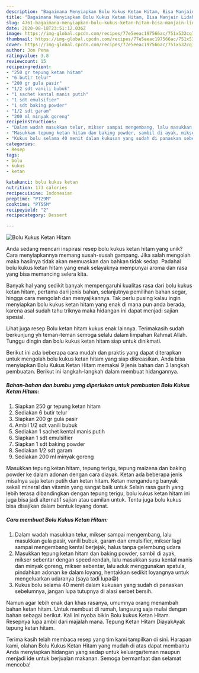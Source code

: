 ```yaml
---
description: "Bagaimana Menyiapkan Bolu Kukus Ketan Hitam, Bisa Manjain Lidah"
title: "Bagaimana Menyiapkan Bolu Kukus Ketan Hitam, Bisa Manjain Lidah"
slug: 4761-bagaimana-menyiapkan-bolu-kukus-ketan-hitam-bisa-manjain-lidah
date: 2020-08-18T23:51:12.036Z
image: https://img-global.cpcdn.com/recipes/77e5eeac197566ac/751x532cq70/bolu-kukus-ketan-hitam-foto-resep-utama.jpg
thumbnail: https://img-global.cpcdn.com/recipes/77e5eeac197566ac/751x532cq70/bolu-kukus-ketan-hitam-foto-resep-utama.jpg
cover: https://img-global.cpcdn.com/recipes/77e5eeac197566ac/751x532cq70/bolu-kukus-ketan-hitam-foto-resep-utama.jpg
author: Jon Pena
ratingvalue: 3.8
reviewcount: 15
recipeingredient:
- "250 gr tepung ketan hitam"
- "6 butir telur"
- "200 gr gula pasir"
- "1/2 sdt vanili bubuk"
- "1 sachet kental manis putih"
- "1 sdt emulsifier"
- "1 sdt baking powder"
- "1/2 sdt garam"
- "200 ml minyak goreng"
recipeinstructions:
- "Dalam wadah masukkan telur, mikser sampai mengembang, lalu masukkan gula pasir, vanili bubuk, garam dan emulsifier, mikser lagi sampai mengembang kental berjejak, halus tanpa gelembung udara"
- "Masukkan tepung ketan hitam dan baking powder, sambil di ayak, mikser sebentar dengan speed rendah, lalu masukkan susu kental manis dan minyak goreng, mikser sebentar, lalu aduk menggunakan spatula, pindahkan adonan ke dalam loyang, hentakkan sedikit loyangnya untuk mengeluarkan udaranya (saya tadi lupa😁)"
- "Kukus bolu selama 40 menit dalam kukusan yang sudah di panaskan sebelumnya, jangan lupa tutupnya di alasi serbet bersih."
categories:
- Resep
tags:
- bolu
- kukus
- ketan

katakunci: bolu kukus ketan 
nutrition: 173 calories
recipecuisine: Indonesian
preptime: "PT29M"
cooktime: "PT55M"
recipeyield: "2"
recipecategory: Dessert

---
```



![Bolu Kukus Ketan Hitam](https://img-global.cpcdn.com/recipes/77e5eeac197566ac/751x532cq70/bolu-kukus-ketan-hitam-foto-resep-utama.jpg)

Anda sedang mencari inspirasi resep bolu kukus ketan hitam yang unik? Cara menyiapkannya memang susah-susah gampang. Jika salah mengolah maka hasilnya tidak akan memuaskan dan bahkan tidak sedap. Padahal bolu kukus ketan hitam yang enak selayaknya mempunyai aroma dan rasa yang bisa memancing selera kita.

Banyak hal yang sedikit banyak mempengaruhi kualitas rasa dari bolu kukus ketan hitam, pertama dari jenis bahan, selanjutnya pemilihan bahan segar, hingga cara mengolah dan menyajikannya. Tak perlu pusing kalau ingin menyiapkan bolu kukus ketan hitam yang enak di mana pun anda berada, karena asal sudah tahu triknya maka hidangan ini dapat menjadi sajian spesial.

Lihat juga resep Bolu ketan hitam kukus enak lainnya. Terimakasih sudah berkunjung yh teman-teman semoga selalu dalam limpahan Rahmat Allah. Tunggu dingin dan bolu kukus ketan hitam siap untuk dinikmati.


Berikut ini ada beberapa cara mudah dan praktis yang dapat diterapkan untuk mengolah bolu kukus ketan hitam yang siap dikreasikan. Anda bisa menyiapkan Bolu Kukus Ketan Hitam memakai 9 jenis bahan dan 3 langkah pembuatan. Berikut ini langkah-langkah dalam membuat hidangannya.

<!--inarticleads1-->

##### Bahan-bahan dan bumbu yang diperlukan untuk pembuatan Bolu Kukus Ketan Hitam:

1. Siapkan 250 gr tepung ketan hitam
1. Sediakan 6 butir telur
1. Siapkan 200 gr gula pasir
1. Ambil 1/2 sdt vanili bubuk
1. Sediakan 1 sachet kental manis putih
1. Siapkan 1 sdt emulsifier
1. Siapkan 1 sdt baking powder
1. Sediakan 1/2 sdt garam
1. Sediakan 200 ml minyak goreng


Masukkan tepung ketan hitam, tepung terigu, tepung maizena dan baking powder ke dalam adonan dengan cara diayak. Ketan ada beberapa jenis misalnya saja ketan putih dan ketan hitam. Ketan mengandung banyak sekali mineral dan vitamin yang sangat baik untuk Selain rasa gurih yang lebih terasa dibandingkan dengan tepung terigu, bolu kukus ketan hitam ini juga bisa jadi alternatif sajian atau camilan untuk. Tentu juga bolu kukus bisa disajikan dalam bentuk loyang donat. 

<!--inarticleads2-->

##### Cara membuat Bolu Kukus Ketan Hitam:

1. Dalam wadah masukkan telur, mikser sampai mengembang, lalu masukkan gula pasir, vanili bubuk, garam dan emulsifier, mikser lagi sampai mengembang kental berjejak, halus tanpa gelembung udara
1. Masukkan tepung ketan hitam dan baking powder, sambil di ayak, mikser sebentar dengan speed rendah, lalu masukkan susu kental manis dan minyak goreng, mikser sebentar, lalu aduk menggunakan spatula, pindahkan adonan ke dalam loyang, hentakkan sedikit loyangnya untuk mengeluarkan udaranya (saya tadi lupa😁)
1. Kukus bolu selama 40 menit dalam kukusan yang sudah di panaskan sebelumnya, jangan lupa tutupnya di alasi serbet bersih.


Namun agar lebih enak dan khas rasanya, umumnya orang menambah bahan ketan hitam. Untuk membuat di rumah, langsung saja mulai dengan bahan sebagai berikut. Kali ini nyoba bikin Bolu kukus Ketan Hitam. Resepnya lupa ambil dari majalah mana. Tepung Ketan Hitam DiayakAyak tepung ketan hitam. 

Terima kasih telah membaca resep yang tim kami tampilkan di sini. Harapan kami, olahan Bolu Kukus Ketan Hitam yang mudah di atas dapat membantu Anda menyiapkan hidangan yang sedap untuk keluarga/teman maupun menjadi ide untuk berjualan makanan. Semoga bermanfaat dan selamat mencoba!

